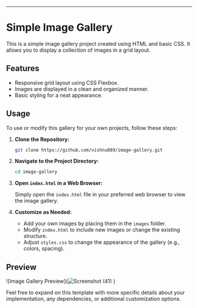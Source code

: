 

---

# Simple Image Gallery

This is a simple image gallery project created using HTML and basic CSS. It allows you to display a collection of images in a grid layout.

## Features

- Responsive grid layout using CSS Flexbox.
- Images are displayed in a clean and organized manner.
- Basic styling for a neat appearance.

## Usage

To use or modify this gallery for your own projects, follow these steps:

1. **Clone the Repository:**

   ```bash
   git clone https://github.com/vishnu889/image-gallery.git
   ```

2. **Navigate to the Project Directory:**

   ```bash
   cd image-gallery
   ```

3. **Open `index.html` in a Web Browser:**

   Simply open the `index.html` file in your preferred web browser to view the image gallery.

4. **Customize as Needed:**

   - Add your own images by placing them in the `images` folder.
   - Modify `index.html` to include new images or change the existing structure.
   - Adjust `styles.css` to change the appearance of the gallery (e.g., colors, spacing).

## Preview

![Image Gallery Preview](![Screenshot (41)](https://github.com/vishnu899/image___gallery/assets/173874095/6bb58912-0eac-4ef5-a612-8a86cc9ed178)
)


Feel free to expand on this template with more specific details about your implementation, any dependencies, or additional customization options.
